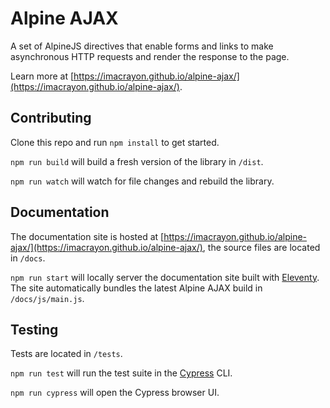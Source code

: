 # Alpine AJAX

A set of AlpineJS directives that enable forms and links to make asynchronous HTTP requests and render the response to the page.

Learn more at [https://imacrayon.github.io/alpine-ajax/](https://imacrayon.github.io/alpine-ajax/).

## Contributing

Clone this repo and run `npm install` to get started.

`npm run build` will build a fresh version of the library in `/dist`.

`npm run watch` will watch for file changes and rebuild the library.

## Documentation

The documentation site is hosted at [https://imacrayon.github.io/alpine-ajax/](https://imacrayon.github.io/alpine-ajax/), the source files are located in `/docs`.

`npm run start` will locally server the documentation site built with [Eleventy](https://www.11ty.dev/). The site automatically bundles the latest Alpine AJAX build in `/docs/js/main.js`.

## Testing

Tests are located in `/tests`.

`npm run test` will run the test suite in the [Cypress](https://www.cypress.io/) CLI.

`npm run cypress` will open the Cypress browser UI.

